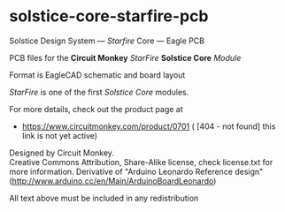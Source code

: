 # solstice-core-starfire-pcb
Solstice Design System —  *Starfire* Core —  Eagle PCB

PCB files for the **Circuit Monkey** *StarFire*  **Solstice Core** *Module*

Format is EagleCAD schematic and board layout

*StarFire* is one of the first *Solstice Core* modules.

For more details, check out the product page at

  * https://www.circuitmonkey.com/product/0701   ( [404 - not found] this link is not yet active)


Designed by Circuit Monkey.  
Creative Commons Attribution, Share-Alike license, check license.txt for more information. Derivative of "Arduino Leonardo Reference design" (http://www.arduino.cc/en/Main/ArduinoBoardLeonardo)

All text above must be included in any redistribution
